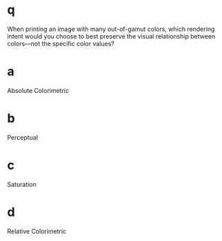 # q
When printing an image with many out-of-gamut colors, which rendering intent would you choose to best preserve the visual relationship between colors—not the specific color values?
# a
Absolute Colorimetric
# b
Perceptual
# c
Saturation
# d
Relative Colorimetric